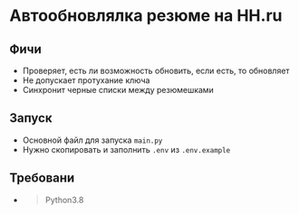 # Автообновлялка резюме на HH.ru
## Фичи
* Проверяет, есть ли возможность обновить, если есть, то обновляет
* Не допускает протухание ключа
* Синхронит черные списки между резюмешками
## Запуск
* Основной файл для запуска `main.py`
* Нужно скопировать и заполнить `.env` из `.env.example`
## Требовани
* > Python3.8
